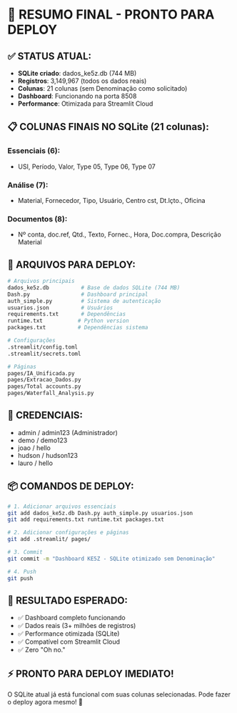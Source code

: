 # 🚀 RESUMO FINAL - PRONTO PARA DEPLOY

## ✅ **STATUS ATUAL:**
- **SQLite criado**: dados_ke5z.db (744 MB)
- **Registros**: 3,149,967 (todos os dados reais)
- **Colunas**: 21 colunas (sem Denominação como solicitado)
- **Dashboard**: Funcionando na porta 8508
- **Performance**: Otimizada para Streamlit Cloud

## 📋 **COLUNAS FINAIS NO SQLite (21 colunas):**

### **Essenciais (6):**
- USI, Período, Valor, Type 05, Type 06, Type 07

### **Análise (7):**
- Material, Fornecedor, Tipo, Usuário, Centro cst, Dt.lçto., Oficina

### **Documentos (8):**
- Nº conta, doc.ref, Qtd., Texto, Fornec., Hora, Doc.compra, Descrição Material

## 🚀 **ARQUIVOS PARA DEPLOY:**

```bash
# Arquivos principais
dados_ke5z.db          # Base de dados SQLite (744 MB)
Dash.py                # Dashboard principal
auth_simple.py         # Sistema de autenticação
usuarios.json          # Usuários
requirements.txt       # Dependências
runtime.txt           # Python version
packages.txt          # Dependências sistema

# Configurações
.streamlit/config.toml
.streamlit/secrets.toml

# Páginas
pages/IA_Unificada.py
pages/Extracao_Dados.py
pages/Total accounts.py
pages/Waterfall_Analysis.py
```

## 🔐 **CREDENCIAIS:**
- admin / admin123 (Administrador)
- demo / demo123
- joao / hello
- hudson / hudson123
- lauro / hello

## 📦 **COMANDOS DE DEPLOY:**

```bash
# 1. Adicionar arquivos essenciais
git add dados_ke5z.db Dash.py auth_simple.py usuarios.json
git add requirements.txt runtime.txt packages.txt

# 2. Adicionar configurações e páginas
git add .streamlit/ pages/

# 3. Commit
git commit -m "Dashboard KE5Z - SQLite otimizado sem Denominação"

# 4. Push
git push
```

## 🎯 **RESULTADO ESPERADO:**
- ✅ Dashboard completo funcionando
- ✅ Dados reais (3+ milhões de registros)
- ✅ Performance otimizada (SQLite)
- ✅ Compatível com Streamlit Cloud
- ✅ Zero "Oh no."

## ⚡ **PRONTO PARA DEPLOY IMEDIATO!**

O SQLite atual já está funcional com suas colunas selecionadas.
Pode fazer o deploy agora mesmo! 🚀
